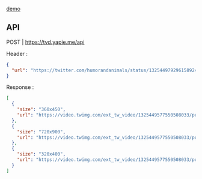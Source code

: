 [demo](https://tvd.yapie.me/)

## API

POST | https://tvd.yapie.me/api

Header :

```json
{
  "url": "https://twitter.com/humorandanimals/status/1325449792961589249"
}
```

Response :

```json
[
  {
    "size": "360x450",
    "url": "https://video.twimg.com/ext_tw_video/1325449577550508033/pu/vid/360x450/kUxw9_SQrtuR6AUA.mp4?tag=10"
  },
  {
    "size": "720x900",
    "url": "https://video.twimg.com/ext_tw_video/1325449577550508033/pu/vid/720x900/B5CmyJ5eJJzTdO7k.mp4?tag=10"
  },
  {
    "size": "320x400",
    "url": "https://video.twimg.com/ext_tw_video/1325449577550508033/pu/vid/320x400/ImqBuT_6inczz3I2.mp4?tag=10"
  }
]
```
